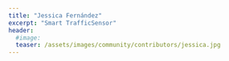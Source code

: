 ```yaml
---
title: "Jessica Fernández"
excerpt: "Smart TrafficSensor"
header:
  #image: 
  teaser: /assets/images/community/contributors/jessica.jpg
---
```

